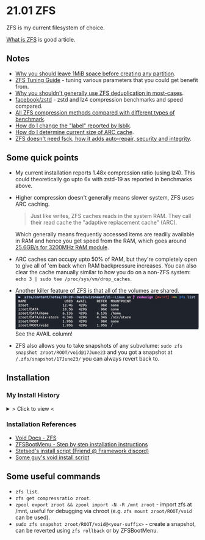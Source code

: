 # 21.01 ZFS

ZFS is my current filesystem of choice.

[What is ZFS](https://itsfoss.com/what-is-zfs) is good article.

## Notes

* [Why you should leave 1MiB space before creating any partition](https://superuser.com/questions/1483928/why-do-windows-and-linux-leave-1mib-unused-before-first-partition).
* [ZFS Tuning Guide](https://www.high-availability.com/docs/ZFS-Tuning-Guide) - tuning various parameters that you could get benefit from.
* [Why you shouldn't generally use ZFS deduplication in most-cases](https://www.truenas.com/docs/references/zfsdeduplication).
* [facebook/zstd](https://github.com/facebook/zstd) - zstd and lz4 compression benchmarks and speed compared.
* [All ZFS compression methods compared with different types of benchmark](https://docs.google.com/spreadsheets/d/1TvCAIDzFsjuLuea7124q-1UtMd0C9amTgnXm2yPtiUQ/edit?usp=drivesdk).
* [How do I change the "label" reported by lsblk](https://askubuntu.com/questions/1103569/how-do-i-change-the-label-reported-by-lsblk).
* [How do I determine current size of ARC cache](https://superuser.com/questions/1137416/how-can-i-determine-the-current-size-of-the-arc-in-zfs-and-how-does-the-arc-rel).
* [ZFS doesn't need fsck, how it adds auto-repair, security and integrity](https://klarasystems.com/articles/openzfs-data-security-vs-integrity).

## Some quick points

* My current installation reports 1.48x compression ratio (using lz4). This could theoretically go upto 6x with zstd-19 as reported in benchmarks above.

* Higher compression doesn't generally means slower system, ZFS uses ARC caching.
  > Just like writes, ZFS caches reads in the system RAM. They call their read cache the "adaptive replacement cache" (ARC).

  Which generally means frequently accessed items are readily available in RAM and hence you get speed from the RAM, which goes around [25.6GB/s for 3200MHz RAM module](https://www.transcend-info.com/Support/FAQ-292).

* ARC caches can occupy upto 50% of RAM, but they're completely open to give all of 'em back when RAM backpressure increases. You can also clear the cache manually similar to how you do on a non-ZFS system:<br>`echo 3 | sudo tee /proc/sys/vm/drop_caches`.

* Another killer feature of ZFS is that all of the volumes are shared.
  ![ZFS Pool](./21.01-ZFS-pool.jpg)
  See the AVAIL column!

* ZFS also allows you to take snapshots of any subvolume: `sudo zfs snapshot zroot/ROOT/void@17June23` and you got a snapshot at `/.zfs/snapshot/17June23/` you can always revert back to.


## Installation

### My Install History

<details>
<summary style="cursor: pointer;">&gt; Click to view &lt;</summary>

```bash
# Setup a 8-letter hexadecimal hostid (I like a bad food xD)
zgenhostid -f abadf00d

# Cleanup the disk
# blkdiscard is zero-write most-efficient disk clearing method
zpool labelclear -f /dev/nvme0n1 || true
blkdiscard -f /dev/nvme0n1

# Create partitions (boot, swap, zfs root)
sgdisk -n 1:1m:+550m -t 1:ef00 /dev/nvme0n1
sgdisk -L | grep ef00         # ef00 EFI system partition
sgdisk -L | grep -i swap      # 8200 Linux swap
sgdisk -n 2:0:+8G -t 2:8200 /dev/nvme0n1
sgdisk -L | grep -i bf00      # bf00 Solaris root
sgdisk -n 3:0:0 -t 3:bf00 /dev/nvme0n1

mkfs.vfat /dev/nvme0n1p1
mkswap /dev/nvme0n1p2
swapon /dev/nvme0n1p2

# Create a new dataset (zroot)
man zpool-create
man zfsprops
man zpoolprops

zpool create -f -o ashift=12 -O acltype=posixacl -O atime=off -O compression=lz4 -O xattr=sa -O canmount=off -m none zroot /dev/nvme0n1p3

# Create subvolumes in the dataset (zroot/ROOT, zroot/DATA)
man zfs

zfs create -o canmount=off -o mountpoint=none zroot/ROOT
zfs create -o canmount=noauto -o mountpoint=/ zroot/ROOT/void
zfs create -o canmount=off -o mountpoint=none zroot/DATA
zfs create -o mountpoint=/home zroot/DATA/home

zpool set bootfs=zroot/ROOT/void zroot

zfs export zroot
zpool import -N -R /mnt zroot
zfs mount zroot/ROOT/void
zfs mount zroot/DATA/home
udevadm trigger    # force kernel to re-read mount info (optional)

mkdir -p /mnt/boot/efi
mount /dev/nvme0n1p1 /mnt/boot/efi

# Ensure everything is well-n-good
mount | grep mnt

# <connect to internet>
ln -s /etc/sv/dbus /var/service
ln -s /etc/sv/iwd /var/service
ln -s /etc/sv/dhcpcd /var/service
iwctl station wlan0 scan
iwctl station wlan0 connect V2040

XBPS_ARCH=x86_64 xbps-install -S -R https://mirrors.dotsrc.org/voidlinux/current -r /mnt base-system zfs zfsbootmenu linux-headers linux5.18 linux5.18-headers iwd neovim linux-firmware-intel mesa-dri vulkan-loader mesa-vulkan-intel intel-video-accel xf86-video-intel efibootmgr gummiboot-efistub

mkdir -p /mnt/etc/zfs
zpool set cachefile=/etc/zfs/zpool.cache zroot

echo framework > /mnt/etc/hostname
cp /etc/hostid /mnt/etc/hostid
cp /etc/zfs/zpool.cache /mnt/etc/zfs/zpool.cache

# Set keyboard layout & timezone
nvim /mnt/etc/rc.conf
ln -sf /usr/share/zoneinfo/Asia/Kolkata /mnt/etc/localtime

# Setup dracut
cat << EOF > /etc/dracut.conf.d/zol.conf
nofsck="yes"
add_dracutmodules+=" zfs "
omit_dracutmodules+=" btrfs "
EOF

zfs set org.zfsbootmenu:commandline="loglevel=4 acpi_osi='Windows 2020' net.ifnames=0 i915.enable_psr=1 intel_pstate=disable nvme.noacpi=1" zroot/ROOT  # setting on ROOT makes all children inherit the property (useful in multi-boot)

# Generate locales
sed -i '/en_US/s/^#//' /mnt/etc/default/libc-locales
sed -i 's/LANG=.*/LANG=en_US.UTF-8/' /mnt/etc/locale.conf
xchroot /mnt xbps-reconfigure -f glibc-locales

# Add user
xchroot /mnt useradd -m animesh -G network,wheel,video,audio,input
xchroot /mnt chown -R animesh:animesh /home/animesh
xchroot /mnt passwd animesh
sed -i '/%wheel ALL=(ALL:ALL) ALL/s/^#//' /etc/sudoers

# Add mountpoints
blkid
echo "$(blkid | grep nvme0n1p1 | cut -d' ' -f2) /boot/efi vfat defaults 0 0" >> /mnt/etc/fstab
echo "$(blkid | grep nvme0n1p2 | cut -d' ' -f2) none swap defaults 0 0" >> /mnt/etc/fstab

# Configure ZFSBootMenu
cat << EOF > /etc/zfsbootmenu/config.yaml
Global:
  ManageImages: true
  BootMountPoint: /boot/efi
  DracutConfDir: /etc/zfsbootmenu/dracut.conf.d
  PreHooksDir: /etc/zfsbootmenu/generate-zbm.pre.d
  PostHooksDir: /etc/zfsbootmenu/generate-zbm.post.d
  InitCPIOConfig: /etc/zfsbootmenu/mkinitcpio.conf
Components:
  Enabled: false
EFI:
  ImageDir: /boot/efi/EFI/zbm
  Versions: false
  Enabled: true
Kernel:
  CommandLine: loglevel=4 acpi_osi='Windows 2020' net.ifnames=0 i915.enable_psr=1 intel_pstate=disable nvme.noacpi=1
EOF

xchroot /mnt xbps-reconfigure -fa

# Generate EFI entries for booting
man efibootmgr
xchroot /mnt efibootmgr --create --disk /dev/nvme0n1 --part 1 -L "ZFSBootMenu (Backup)" --loader \\EFI\\zbm\\vmlinuz-backup.efi
xchroot /mnt efibootmgr --create --disk /dev/nvme0n1 --part 1 -L "ZFSBootMenu" --loader \\EFI\\zbm\\vmlinuz.efi

umount -n -R /mnt
zpool export zroot
reboot
```

</details>

### Installation References

* [Void Docs - ZFS](https://docs.voidlinux.org/installation/guides/zfs.html)
* [ZFSBootMenu - Step by step installation instructions](https://docs.zfsbootmenu.org/en/latest/guides/void-linux/uefi.html#zfs-pool-creation)
* [Stetsed's install script (Friend @ Framework discord)](https://github.com/Stetsed/.dotfiles/blob/main/.bin/install/01-zfs_install.sh)
* [Some guy's void install script](https://github.com/eoli3n/void-config/tree/master/scripts/install)


## Some useful commands

* `zfs list`.
* `zfs get compressratio zroot`.
* `zpool export zroot && zpool import -N -R /mnt zroot` - import zfs at /mnt, useful for debugging via chroot (e.g. `zfs mount zroot/ROOT/void` can be used).
* `sudo zfs snapshot zroot/ROOT/void@<your-suffix>` - create a snapshot, can be reverted using `zfs rollback` or by ZFSBootMenu.
